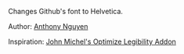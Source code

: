 Changes Github's font to Helvetica.

Author: [Anthony Nguyen](http://www.antnguyen.com)
 
Inspiration: [John Michel's Optimize Legibility Addon](https://github.com/johnmichel/Optimize-Legibility-for-Chrome)